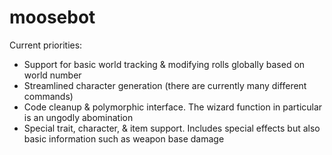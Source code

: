 # moosebot
Current priorities:

- Support for basic world tracking & modifying rolls globally based on world number
- Streamlined character generation (there are currently many different commands)
- Code cleanup & polymorphic interface. The wizard function in particular is an ungodly abomination
- Special trait, character, & item support. Includes special effects but also basic information such as weapon base damage
